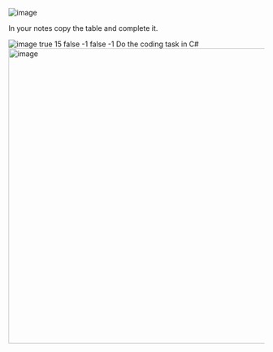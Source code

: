 ![image](https://github.com/MrAStone/StartEndCodeFixingTask/assets/60425249/d34dad5e-a403-4d6e-863f-2d3ebcd4b873)

In your notes copy the table and complete it.

![image](https://github.com/MrAStone/StartEndCodeFixingTask/assets/60425249/2c96d63f-1681-4b62-b50b-48fb68eba186)
true   15
false  -1
false  -1
Do the coding task in C#
<img width="581" alt="image" src="https://github.com/user-attachments/assets/07fd5904-493d-45c8-8631-7cad84462f61" />

